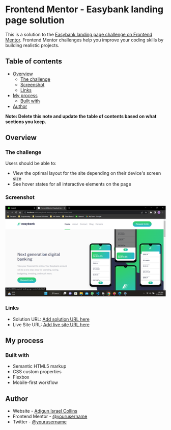 # Frontend Mentor - Easybank landing page solution

This is a solution to the [Easybank landing page challenge on Frontend Mentor](https://www.frontendmentor.io/challenges/easybank-landing-page-WaUhkoDN). Frontend Mentor challenges help you improve your coding skills by building realistic projects. 

## Table of contents

- [Overview](#overview)
  - [The challenge](#the-challenge)
  - [Screenshot](#screenshot)
  - [Links](#links)
- [My process](#my-process)
  - [Built with](#built-with)
- [Author](#author)

**Note: Delete this note and update the table of contents based on what sections you keep.**

## Overview

### The challenge

Users should be able to:

- View the optimal layout for the site depending on their device's screen size
- See hover states for all interactive elements on the page

### Screenshot

![](./Screenshot%20(146).png)

### Links

- Solution URL: [Add solution URL here](https://github.com/IcyEazy/IcyEazy-easybank-landing-page.git)
- Live Site URL: [Add live site URL here](https://icyeazy.github.io/IcyEazy-easybank-landing-page/)

## My process

### Built with

- Semantic HTML5 markup
- CSS custom properties
- Flexbox
- Mobile-first workflow

## Author

- Website - [Adigun Israel Collins](https://www.github.com/IcyEazy)
- Frontend Mentor - [@yourusername](https://www.frontendmentor.io/profile/IcyEazy)
- Twitter - [@yourusername](https://www.twitter.com/ic_eazy)